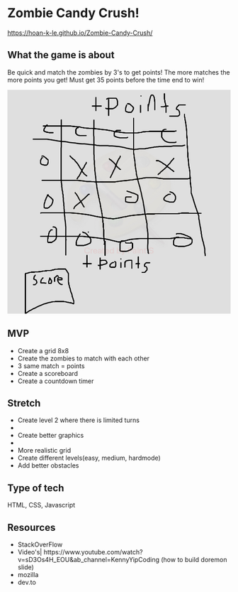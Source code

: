 # Zombie Candy Crush!
https://hoan-k-le.github.io/Zombie-Candy-Crush/

## What the game is about

Be quick and match the zombies by 3's to get points! 
The more matches the more points you get! 
Must get 35 points before the time end to win!

![Wireframe](./img/candycrush.jpg)

## MVP
<ul>
<li>Create a grid 8x8</li>
<li>Create the zombies to match with each other</li>
<li>3 same match = points</li>
<li>Create a scoreboard</li>
<li>Create a countdown timer</li>
</ul>

## Stretch
<ul>
 <li>Create level 2 where there is limited turns<li>
 <li>Create better graphics<li>
 <li>More realistic grid</li>
 <li>Create different levels(easy, medium, hardmode)</li>
 <li>Add better obstacles</li>
</ul>

## Type of tech
HTML, CSS, Javascript

## Resources 
<ul>
<li>StackOverFlow</li>
<li>Video's| https://www.youtube.com/watch?v=sD3Os4H_EOU&ab_channel=KennyYipCoding (how to build doremon slide)</li>
<li>mozilla</li>
<li>dev.to</li>


  